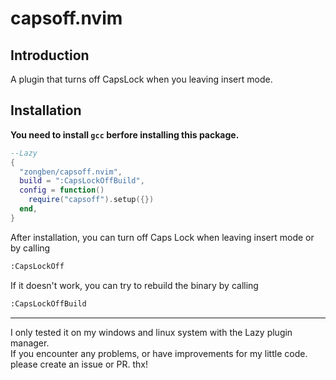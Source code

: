 # capsoff.nvim
## Introduction
A plugin that turns off CapsLock when you leaving insert mode.  

## Installation
**You need to install `gcc` berfore installing this package.**  
```lua
--Lazy
{
  "zongben/capsoff.nvim",
  build = ":CapsLockOffBuild",
  config = function()
    require("capsoff").setup({})
  end,
}
```

After installation, you can turn off Caps Lock when leaving insert mode or by calling
```bash
:CapsLockOff
```

If it doesn't work, you can try to rebuild the binary by calling
```bash
:CapsLockOffBuild
```

***
I only tested it on my windows and linux system with the Lazy plugin manager.  
If you encounter any problems, or have improvements for my little code. please create an issue or PR. thx!
